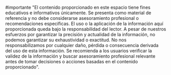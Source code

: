 #importante
"El contenido proporcionado en este espacio tiene fines educativos e informativos únicamente. Se presenta como material de referencia y no debe considerarse asesoramiento profesional o recomendaciones específicas. El uso o la aplicación de la información aquí proporcionada queda bajo la responsabilidad del lector. A pesar de nuestros esfuerzos por garantizar la precisión y actualidad de la información, no podemos garantizar su exhaustividad o exactitud. No nos responsabilizamos por cualquier daño, pérdida o consecuencia derivada del uso de esta información. Se recomienda a los usuarios verificar la validez de la información y buscar asesoramiento profesional relevante antes de tomar decisiones o acciones basadas en el contenido proporcionado".
